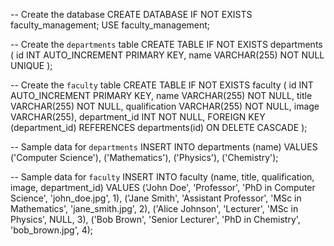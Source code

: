 -- Create the database
CREATE DATABASE IF NOT EXISTS faculty_management;
USE faculty_management;

-- Create the `departments` table
CREATE TABLE IF NOT EXISTS departments (
    id INT AUTO_INCREMENT PRIMARY KEY,
    name VARCHAR(255) NOT NULL UNIQUE
);

-- Create the `faculty` table
CREATE TABLE IF NOT EXISTS faculty (
    id INT AUTO_INCREMENT PRIMARY KEY,
    name VARCHAR(255) NOT NULL,
    title VARCHAR(255) NOT NULL,
    qualification VARCHAR(255) NOT NULL,
    image VARCHAR(255),
    department_id INT NOT NULL,
    FOREIGN KEY (department_id) REFERENCES departments(id) ON DELETE CASCADE
);

-- Sample data for `departments`
INSERT INTO departments (name) VALUES 
('Computer Science'),
('Mathematics'),
('Physics'),
('Chemistry');

-- Sample data for `faculty`
INSERT INTO faculty (name, title, qualification, image, department_id) VALUES
('John Doe', 'Professor', 'PhD in Computer Science', 'john_doe.jpg', 1),
('Jane Smith', 'Assistant Professor', 'MSc in Mathematics', 'jane_smith.jpg', 2),
('Alice Johnson', 'Lecturer', 'MSc in Physics', NULL, 3),
('Bob Brown', 'Senior Lecturer', 'PhD in Chemistry', 'bob_brown.jpg', 4);
